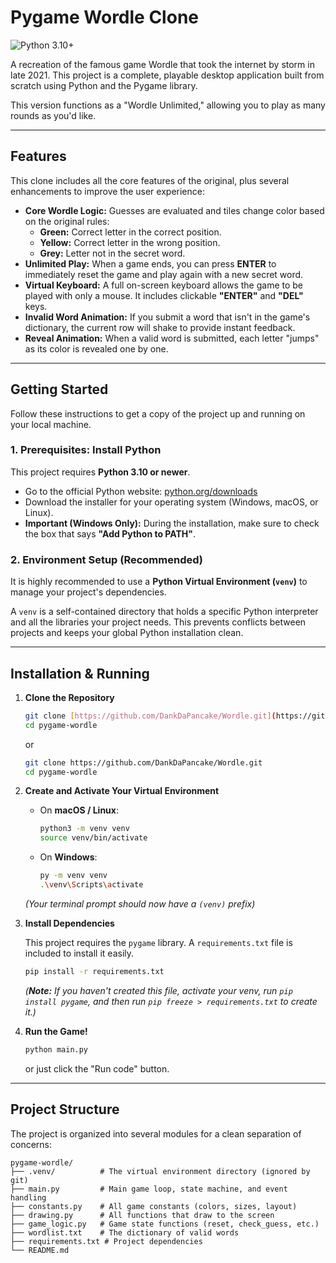 # Pygame Wordle Clone

![Python 3.10+](https://img.shields.io/badge/python-3.10+-blue.svg)

A recreation of the famous game Wordle that took the internet by storm in late 2021. This project is a complete, playable desktop application built from scratch using Python and the Pygame library.

This version functions as a "Wordle Unlimited," allowing you to play as many rounds as you'd like.

---

## Features

This clone includes all the core features of the original, plus several enhancements to improve the user experience:

* **Core Wordle Logic:** Guesses are evaluated and tiles change color based on the original rules:
    * **Green:** Correct letter in the correct position.
    * **Yellow:** Correct letter in the wrong position.
    * **Grey:** Letter not in the secret word.
* **Unlimited Play:** When a game ends, you can press **ENTER** to immediately reset the game and play again with a new secret word.
* **Virtual Keyboard:** A full on-screen keyboard allows the game to be played with only a mouse. It includes clickable **"ENTER"** and **"DEL"** keys.
* **Invalid Word Animation:** If you submit a word that isn't in the game's dictionary, the current row will shake to provide instant feedback.
* **Reveal Animation:** When a valid word is submitted, each letter "jumps" as its color is revealed one by one.

---

## Getting Started

Follow these instructions to get a copy of the project up and running on your local machine.

### 1. Prerequisites: Install Python

This project requires **Python 3.10 or newer**.

* Go to the official Python website: [python.org/downloads](https://www.python.org/downloads/)
* Download the installer for your operating system (Windows, macOS, or Linux).
* **Important (Windows Only):** During the installation, make sure to check the box that says **"Add Python to PATH"**.

### 2. Environment Setup (Recommended)

It is highly recommended to use a **Python Virtual Environment (`venv`)** to manage your project's dependencies.

A `venv` is a self-contained directory that holds a specific Python interpreter and all the libraries your project needs. This prevents conflicts between projects and keeps your global Python installation clean.

---

## Installation & Running

1.  **Clone the Repository**
    ```bash
    git clone [https://github.com/DankDaPancake/Wordle.git](https://github.com/DankDaPancake/Wordle.git)
    cd pygame-wordle
    ```
    or 
    ```bash
    git clone https://github.com/DankDaPancake/Wordle.git
    cd pygame-wordle
    ```

2.  **Create and Activate Your Virtual Environment**

    * On **macOS / Linux**:
        ```bash
        python3 -m venv venv
        source venv/bin/activate
        ```

    * On **Windows**:
        ```bash
        py -m venv venv
        .\venv\Scripts\activate
        ```
    *(Your terminal prompt should now have a `(venv)` prefix)*

3.  **Install Dependencies**

    This project requires the `pygame` library. A `requirements.txt` file is included to install it easily.
    ```bash
    pip install -r requirements.txt
    ```
    *(**Note:** If you haven't created this file, activate your venv, run `pip install pygame`, and then run `pip freeze > requirements.txt` to create it.)*

4.  **Run the Game!**
    ```bash
    python main.py
    ```
    or just click the "Run code" button.

---

## Project Structure

The project is organized into several modules for a clean separation of concerns:

```
pygame-wordle/ 
├── .venv/          # The virtual environment directory (ignored by git) 
├── main.py         # Main game loop, state machine, and event handling 
├── constants.py    # All game constants (colors, sizes, layout)
├── drawing.py      # All functions that draw to the screen 
├── game_logic.py   # Game state functions (reset, check_guess, etc.) 
├── wordlist.txt    # The dictionary of valid words 
├── requirements.txt # Project dependencies 
└── README.md
```